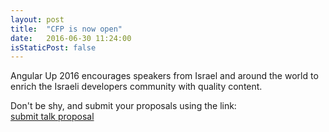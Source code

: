 ```yaml
---
layout: post
title:  "CFP is now open"
date:   2016-06-30 11:24:00
isStaticPost: false
---
```


Angular Up 2016 encourages speakers from Israel and around the world to enrich the Israeli developers community with quality content.

Don't be shy, and submit your proposals using the link:  
[submit talk proposal](https://ilyagelman.typeform.com/to/tgm55n)
